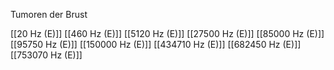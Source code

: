 Tumoren der Brust

[[20 Hz (E)]]
[[460 Hz (E)]]
[[5120 Hz (E)]]
[[27500 Hz (E)]]
[[85000 Hz (E)]]
[[95750 Hz (E)]]
[[150000 Hz (E)]]
[[434710 Hz (E)]]
[[682450 Hz (E)]]
[[753070 Hz (E)]]
